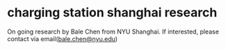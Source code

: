 # charging station shanghai research

On going research by Bale Chen from NYU Shanghai. If interested, please contact via email(bale.chen@nyu.edu)
